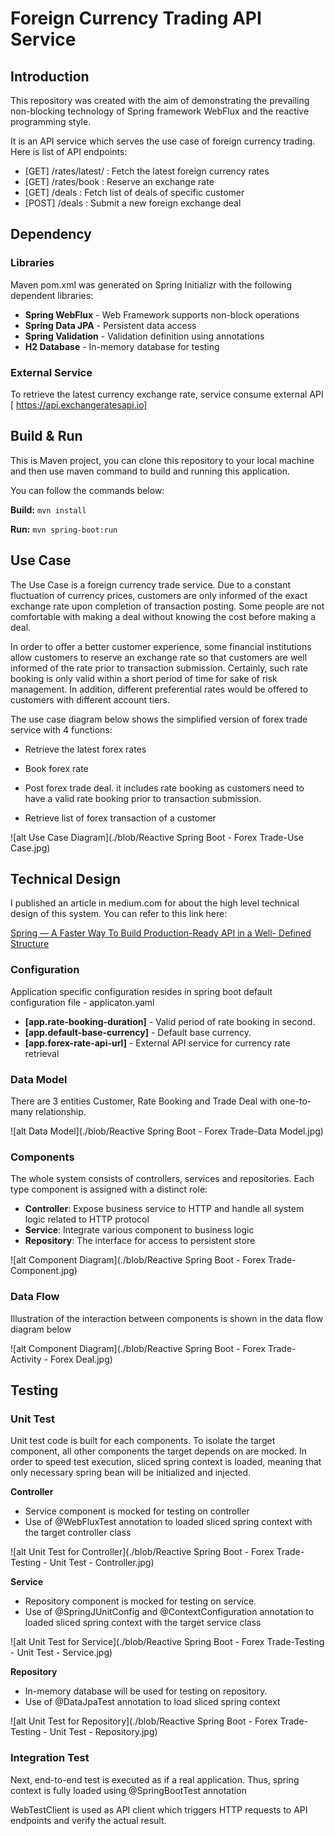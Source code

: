 
# Foreign Currency Trading API Service


## Introduction

This repository was created with the aim of demonstrating the prevailing non-blocking technology of Spring framework WebFlux and the reactive programming style.

It is an API service which serves the use case of foreign currency trading. Here is list of API endpoints:

- [GET] /rates/latest/<currency>  : Fetch the latest foreign currency rates
- [GET] /rates/book : Reserve an exchange rate
- [GET] /deals : Fetch list of deals of specific customer
- [POST] /deals : Submit a new foreign exchange deal

## Dependency

### Libraries

Maven pom.xml was generated on Spring Initializr with the following dependent libraries:

- **Spring WebFlux** - Web Framework supports non-block operations
- **Spring Data JPA** - Persistent data access
- **Spring Validation** - Validation definition using annotations
- **H2 Database** - In-memory database for testing

### External Service

To retrieve the latest currency exchange rate, service consume external API [ https://api.exchangeratesapi.io]

## Build & Run
	
This is Maven project, you can clone this repository to your local machine and then use maven command to build and running this application.

You can follow the commands below:

**Build:**
`mvn install`

**Run:**
`mvn spring-boot:run`

	
## Use Case


The Use Case is a foreign currency trade service. Due to a constant fluctuation of currency prices, customers are only informed of the exact exchange rate upon completion of transaction posting. Some people are not comfortable with making a deal without knowing the cost before making a deal. 

In order to offer a better customer experience, some financial institutions allow customers to reserve an exchange rate so that customers are well informed of the rate prior to transaction submission. Certainly, such rate booking is only valid within a short period of time for sake of risk management. In addition, different preferential rates would be offered to customers with different account tiers.

The use case diagram below shows the simplified version of forex trade service with 4 functions:

- Retrieve the latest forex rates

- Book forex rate

- Post forex trade deal. it includes rate booking as customers need to have a valid rate booking prior to transaction submission.

- Retrieve list of forex transaction of a customer


![alt Use Case Diagram](./blob/Reactive Spring Boot - Forex Trade-Use Case.jpg)


## Technical Design

I published an article in medium.com for about the high level technical design of this system. You can refer to this link here:

[Spring — A Faster Way To Build Production-Ready API in a Well- Defined Structure](https://medium.com/dev-genius/spring-a-faster-way-to-build-production-ready-api-in-a-well-defined-structure-5b1730fa81dd)

### Configuration

Application specific configuration resides in spring boot default configuration file - applicaton.yaml

- **[app.rate-booking-duration]** - Valid period of rate booking in second.
- **[app.default-base-currency]** - Default base currency.
- **[app.forex-rate-api-url]** - External API service for currency rate retrieval

### Data Model

There are 3 entities Customer, Rate Booking and Trade Deal with one-to-many relationship.

![alt Data Model](./blob/Reactive Spring Boot - Forex Trade-Data Model.jpg)


### Components

The whole system consists of controllers, services and repositories. Each type component is assigned with a distinct role:

- **Controller**:  Expose business service to HTTP and handle all system logic related to HTTP protocol
- **Service**: Integrate various component to business logic
- **Repository**: The interface for access to persistent store


![alt Component Diagram](./blob/Reactive Spring Boot - Forex Trade-Component.jpg)


### Data Flow

Illustration of the interaction between components is shown in the data flow diagram below

![alt Component Diagram](./blob/Reactive Spring Boot - Forex Trade-Activity - Forex Deal.jpg)


## Testing

### Unit Test

Unit test code is built for each components. To isolate the target component, all other components the target depends on are mocked. In order to speed test execution, sliced spring context is loaded, meaning that only necessary spring bean will be initialized and injected.

**Controller**

- Service component is mocked for testing on controller
- Use of @WebFluxTest annotation to loaded sliced spring context with the target controller class

![alt Unit Test for Controller](./blob/Reactive Spring Boot - Forex Trade-Testing - Unit Test - Controller.jpg)

**Service**

- Repository component is mocked for testing on service.
- Use of @SpringJUnitConfig and @ContextConfiguration annotation to loaded sliced spring context with the target service class

![alt Unit Test for Service](./blob/Reactive Spring Boot - Forex Trade-Testing - Unit Test - Service.jpg)

**Repository**

- In-memory database will be used for testing on repository. 
- Use of @DataJpaTest annotation to load sliced spring context

![alt Unit Test for Repository](./blob/Reactive Spring Boot - Forex Trade-Testing - Unit Test - Repository.jpg)


### Integration Test

Next, end-to-end test is executed as if a real application. Thus, spring context is fully loaded using @SpringBootTest annotation

WebTestClient is used as API client which triggers HTTP requests to API endpoints and verify the actual result.
